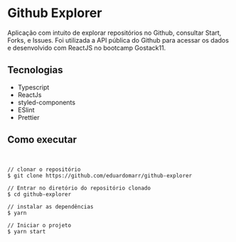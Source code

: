 
<h1>Github Explorer</h1>
Aplicação com intuito de explorar repositórios no Github, consultar Start, Forks, e Issues. Foi utilizada a API pública do Github para acessar os dados e desenvolvido com ReactJS no bootcamp Gostack11.
<h2>Tecnologias</h2>
<ul>
  <li>Typescript</li>
  <li>ReactJs</li>
  <li>styled-components</li>
  <li>ESlint</li>
  <li>Prettier</li>
</ul>
<h2>Como executar</h2>
<pre>

    // clonar o repositório
    $ git clone https://github.com/eduardomarr/github-explorer
    
    // Entrar no diretório do repositório clonado
    $ cd github-explorer

    // instalar as dependências
    $ yarn

    // Iniciar o projeto
    $ yarn start
</pre>

